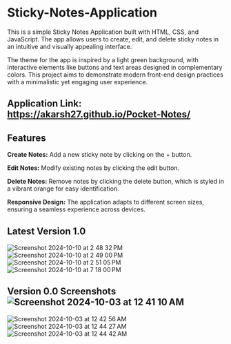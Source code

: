 # Sticky-Notes-Application
This is a simple Sticky Notes Application built with HTML, CSS, and JavaScript. The app allows users to create, edit, and delete sticky notes in an intuitive and visually appealing interface.

The theme for the app is inspired by a light green background, with interactive elements like buttons and text areas designed in complementary colors. This project aims to demonstrate modern front-end design practices with a minimalistic yet engaging user experience.

## Application Link: https://akarsh27.github.io/Pocket-Notes/

## Features

**Create Notes:** Add a new sticky note by clicking on the + button.

**Edit Notes:** Modify existing notes by clicking the edit button.

**Delete Notes:** Remove notes by clicking the delete button, which is styled in a vibrant orange for easy identification.

**Responsive Design:** The application adapts to different screen sizes, ensuring a seamless experience across devices.

## Latest Version 1.0
![Screenshot 2024-10-10 at 2 48 32 PM](https://github.com/user-attachments/assets/d5615956-2d6c-4d57-ae20-361838a275f4)
![Screenshot 2024-10-10 at 2 49 00 PM](https://github.com/user-attachments/assets/6cd83f5c-a5e8-4e10-b551-f326d92ca071)
![Screenshot 2024-10-10 at 2 51 05 PM](https://github.com/user-attachments/assets/0e2f6887-3ea7-494e-9632-ae693de4335a)
![Screenshot 2024-10-10 at 7 18 00 PM](https://github.com/user-attachments/assets/0659179a-fd7a-455b-9621-9f094659970e)




## Version 0.0 Screenshots![Screenshot 2024-10-03 at 12 41 10 AM](https://github.com/user-attachments/assets/f98512cd-ebd9-4333-8c7d-46b48947bbe7)
![Screenshot 2024-10-03 at 12 42 56 AM](https://github.com/user-attachments/assets/bc9ccc4e-a7b3-41cd-b2f5-355941dc36dd)
![Screenshot 2024-10-03 at 12 44 27 AM](https://github.com/user-attachments/assets/745005a1-d238-474b-afe4-58590d7eeab6)
![Screenshot 2024-10-03 at 12 44 42 AM](https://github.com/user-attachments/assets/a56a0e8b-0c3c-4f66-b0de-ac6f6519bdc9)

